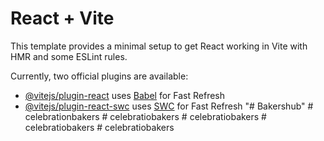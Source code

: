# React + Vite

This template provides a minimal setup to get React working in Vite with HMR and some ESLint rules.

Currently, two official plugins are available:

- [@vitejs/plugin-react](https://github.com/vitejs/vite-plugin-react/blob/main/packages/plugin-react/README.md) uses [Babel](https://babeljs.io/) for Fast Refresh
- [@vitejs/plugin-react-swc](https://github.com/vitejs/vite-plugin-react-swc) uses [SWC](https://swc.rs/) for Fast Refresh
"# Bakershub" 
#   c e l e b r a t i o n b a k e r s  
 #   c e l e b r a t i o b a k e r s  
 #   c e l e b r a t i o b a k e r s  
 #   c e l e b r a t i o b a k e r s  
 #   c e l e b r a t i o b a k e r s  
 